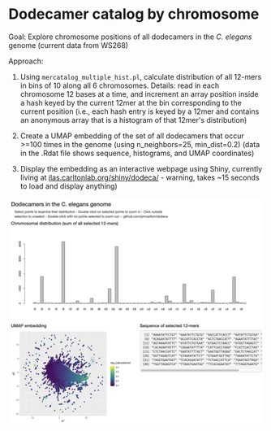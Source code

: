 # Dodecamer catalog by chromosome

Goal: Explore chromosome positions of all dodecamers in the _C. elegans_ genome (current data from WS268)

Approach: 

1. Using `mercatalog_multiple_hist.pl`, calculate distribution of all 12-mers in bins of 10 along all 6 chromosomes. Details: read in each chromosome 12 bases at a time, and increment an array position inside a hash keyed by the current 12mer at the bin corresponding to the current position (i.e., each hash entry is keyed by a 12mer and contains an anonymous array that is a histogram of that 12mer's distribution)

2. Create a UMAP embedding of the set of all dodecamers that occur >=100 times in the genome (using n_neighbors=25, min_dist=0.2) (data in the .Rdat file shows sequence, histograms, and UMAP coordinates)

3. Display the embedding as an interactive webpage using Shiny, currently living at [ilas.carltonlab.org/shiny/dodeca/](https://ilas.carltonlab.org/shiny/dodeca/) - warning, takes ~15 seconds to load and display anything)

![screenshot of Shiny app](scr.png)
